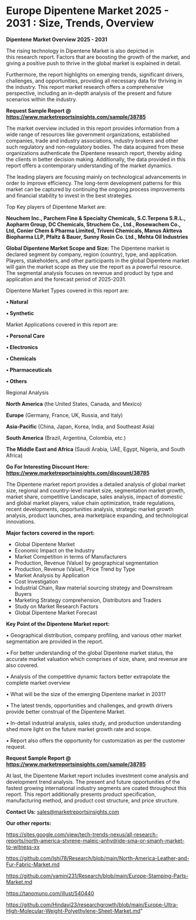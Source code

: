 # Europe Dipentene Market 2025 - 2031 : Size, Trends, Overview

<Strong> Dipentene Market Overview 2025 - 2031</strong>

The rising technology in Dipentene Market is also depicted in this research report. Factors that are boosting the growth of the market, and giving a positive push to thrive in the global market is explained in detail.

Furthermore, the report highlights on emerging trends, significant drivers, challenges, and opportunities, providing all necessary data for thriving in the industry. This report market research offers a comprehensive perspective, including an in-depth analysis of the present and future scenarios within the industry.

<strong>Request Sample Report @ <a href=https://www.marketreportsinsights.com/sample/38785>https://www.marketreportsinsights.com/sample/38785</a></strong>

The market overview included in this report provides information from a wide range of resources like government organizations, established companies, trade and industry associations, industry brokers and other such regulatory and non-regulatory bodies. The data acquired from these organizations authenticate the Dipentene research report, thereby aiding the clients in better decision making. Additionally, the data provided in this report offers a contemporary understanding of the market dynamics.

The leading players are focusing mainly on technological advancements in order to improve efficiency. The long-term development patterns for this market can be captured by continuing the ongoing process improvements and financial stability to invest in the best strategies.

Top Key players of Dipentene Market are:

<strong>Neuchem Inc., Parchem Fine & Specialty Chemicals, S.C.Terpena S.R.L., Aopharm Group, DC Chemicals, Struchem Co., Ltd., Rosewachem Co., Ltd, Conier Chem & Pharma Limited, Triveni Chemicals, Manus Aktteva Biopharma LLP, Pfaltz & Bauer, Sunny Rosin Co. Ltd., Mehta Oil Industries</strong>

<strong><b>Global Dipentene Market Scope and Size:</b></strong>
The Dipentene market is declared segment by company, region (country), type, and application. Players, stakeholders, and other participants in the global Dipentene market will gain the market scope as they use the report as a powerful resource. The segmental analysis focuses on revenue and product by type and application and the forecast period of 2025-2031.

Dipentene Market Types covered in this report are:

<strong>•  Natural

•  Synthetic</strong>

Market Applications covered in this report are:

<strong>•  Personal Care

•  Electronics

•  Chemicals

•  Pharmaceuticals

•  Others</strong> 

Regional Analysis

<strong>North America</strong> (the United States, Canada, and Mexico)

<strong>Europe</strong> (Germany, France, UK, Russia, and Italy)

<strong>Asia-Pacific</strong> (China, Japan, Korea, India, and Southeast Asia)

<strong>South America</strong> (Brazil, Argentina, Colombia, etc.)

<strong>The Middle East and Africa</strong> (Saudi Arabia, UAE, Egypt, Nigeria, and South Africa)

<strong>Go For Interesting Discount Here: <a href=https://www.marketreportsinsights.com/discount/38785>https://www.marketreportsinsights.com/discount/38785</a></strong>

The Dipentene market report provides a detailed analysis of global market size, regional and country-level market size, segmentation market growth, market share, competitive Landscape, sales analysis, impact of domestic and global market players, value chain optimization, trade regulations, recent developments, opportunities analysis, strategic market growth analysis, product launches, area marketplace expanding, and technological innovations.

<strong><b>Major factors covered in the report:</b></strong>
<ul>
  <li>Global Dipentene Market </li>
  <li>Economic Impact on the Industry</li>
  <li>Market Competition in terms of Manufacturers</li>
  <li>Production, Revenue (Value) by geographical segmentation</li>
  <li>Production, Revenue (Value), Price Trend by Type</li>
  <li>Market Analysis by Application</li>
  <li>Cost Investigation</li>
  <li>Industrial Chain, Raw material sourcing strategy and Downstream Buyers</li>
  <li>Marketing Strategy comprehension, Distributors and Traders</li>
  <li>Study on Market Research Factors</li>
  <li>Global Dipentene Market Forecast</li>
</ul>

<strong><b>Key Point of the Dipentene Market report:</b></strong>

• Geographical distribution, company profiling, and various other market segmentation are provided in the report.

• For better understanding of the global Dipentene market status, the accurate market valuation which comprises of size, share, and revenue are also covered.

• Analysis of the competitive dynamic factors better extrapolate the complete market overview

• What will be the size of the emerging Dipentene market in 2031?

• The latest trends, opportunities and challenges, and growth drivers provide better construal of the Dipentene Market.

• In-detail industrial analysis, sales study, and production understanding shed more light on the future market growth rate and scope.

• Report also offers the opportunity for customization as per the customer request.

<strong>Request Sample Report @ <a href=https://www.marketreportsinsights.com/sample/38785>https://www.marketreportsinsights.com/sample/38785</a></strong>

At last, the Dipentene Market report includes investment come analysis and development trend analysis. The present and future opportunities of the fastest growing international industry segments are coated throughout this report. This report additionally presents product specification, manufacturing method, and product cost structure, and price structure.

<strong>Contact Us:</strong>
sales@marketreportsinsights.com

<strong>Our other reports:</strong>

<a href=https://sites.google.com/view/tech-trends-nexus/all-research-reports/north-america-styrene-maleic-anhydride-sma-or-smanh-market-to-witness-xx>https://sites.google.com/view/tech-trends-nexus/all-research-reports/north-america-styrene-maleic-anhydride-sma-or-smanh-market-to-witness-xx</a>

<a href=https://github.com/Ishi78/Research/blob/main/North-America-Leather-and-Fur-Fabric-Market.md>https://github.com/Ishi78/Research/blob/main/North-America-Leather-and-Fur-Fabric-Market.md</a>

<a href=https://github.com/yamini231/Research/blob/main/Europe-Stamping-Parts-Market.md>https://github.com/yamini231/Research/blob/main/Europe-Stamping-Parts-Market.md</a>

<a href=https://tanomuno.com/illust/540440>https://tanomuno.com/illust/540440</a>

<a href=https://github.com/Hindavi23/researchgrowth/blob/main/Europe-Ultra-High-Molecular-Weight-Polyethylene-Sheet-Market.md>https://github.com/Hindavi23/researchgrowth/blob/main/Europe-Ultra-High-Molecular-Weight-Polyethylene-Sheet-Market.md</a>"
